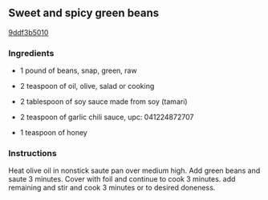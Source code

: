 ## Sweet and spicy green beans

[9ddf3b5010](https://cookpad.com/us/recipes/363715-sweet-and-spicy-green-beans)

### Ingredients

 - 1 pound of beans, snap, green, raw

 - 2 teaspoon of oil, olive, salad or cooking

 - 2 tablespoon of soy sauce made from soy (tamari)

 - 2 teaspoon of garlic chili sauce, upc: 041224872707

 - 1 teaspoon of honey

### Instructions

Heat olive oil in nonstick saute pan over medium high. Add green beans and saute 3 minutes. Cover with foil and continue to cook 3 minutes. add remaining and stir and cook 3 minutes or to desired doneness.